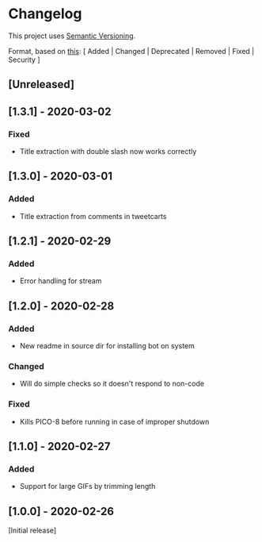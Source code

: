 
# Changelog
This project uses [Semantic Versioning](https://semver.org/).

Format, based on [this](https://keepachangelog.com/en/1.0.0/):
[ Added | Changed | Deprecated | Removed | Fixed | Security ]

## [Unreleased]

## [1.3.1] - 2020-03-02
### Fixed
- Title extraction with double slash now works correctly

## [1.3.0] - 2020-03-01
### Added
- Title extraction from comments in tweetcarts

## [1.2.1] - 2020-02-29
### Added
- Error handling for stream
## [1.2.0] - 2020-02-28
### Added
- New readme in source dir for installing bot on system
### Changed
- Will do simple checks so it doesn't respond to non-code
### Fixed
- Kills PICO-8 before running in case of improper shutdown

## [1.1.0] - 2020-02-27
### Added
- Support for large GIFs by trimming length

## [1.0.0] - 2020-02-26
[Initial release]
